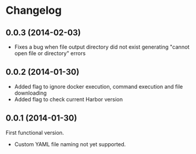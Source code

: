 # Changelog
## 0.0.3 (2014-02-03)
+ Fixes a bug when file output directory did not exist generating "cannot open file or directory" errors

## 0.0.2 (2014-01-30)
+ Added flag to ignore docker execution, command execution and file downloading
+ Added flag to check current Harbor version

## 0.0.1 (2014-01-30)
First functional version.
+ Custom YAML file naming not yet supported.